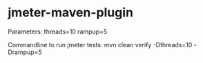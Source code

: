# jmeter-maven-plugin

Parameters:
threads=10
rampup=5

Commandline to run jmeter tests:
mvn clean verify -Dthreads=10 -Drampup=5
